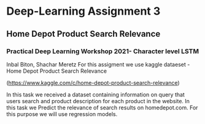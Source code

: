 # Deep-Learning Assignment 3
## Home Depot Product Search Relevance
### Practical Deep Learning Workshop 2021- Character level LSTM
Inbal Biton, Shachar Meretz
For this assigment we use kaggle dataeset - Home Depot Product Search Relevance

(https://www.kaggle.com/c/home-depot-product-search-relevance)

In this task we received a dataset containing information on query that users search and product description for each product in the website. In this task we Predict the relevance of search results on homedepot.com. For this purpose we will use regression models.

